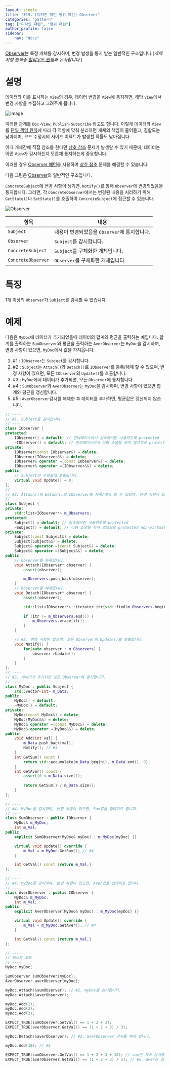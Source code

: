 ```yaml
---
layout: single
title: "#19. [디자인 패턴-행위 패턴] Observer"
categories: "pattern"
tag: ["디자인 패턴", "행위 패턴"]
author_profile: false
sidebar: 
    nav: "docs"
---
```


[Observer](https://tango1202.github.io/pattern/pattern-observer/)는 특정 개체를 감시하며, 변경 발생을 통지 받는 일반적인 구조입니다.(*개체지향 원칙중 [헐리우드 원칙](https://tango1202.github.io/principle/principle-hollywood/)과 유사합니다.*)

# 설명

데이터와 이를 표시하는 `View`의 경우, 데이터 변경을 `View`에 통지하면, 해당 `View`에서 변경 사항을 수집하고 그려주게 됩니다.

![image](https://github.com/tango1202/tango1202.github.io/assets/133472501/5c07cfc3-bc80-4aa0-9de1-4b49c4e7c404)

이러한 관계를 `Doc-View`, `Publish-Subscribe` 라고도 합니다. 이렇게 데이터와 `View`를 [단일 책임 원칙](https://tango1202.github.io/principle/principle-single-responsibility/)에 따라 각 역할에 맞춰 분리하면 개체의 책임이 줄어들고, 결합도는 낮아지며, 코드 수정시의 사이드 이펙트가 발생할 확률도 낮아집니다. 

이때 개체간에 직접 참조를 한다면 [상호 참조](https://tango1202.github.io/cpp-stl/modern-cpp-stl-shared_ptr-weak_ptr/#%EC%83%81%ED%98%B8-%EC%B0%B8%EC%A1%B0) 문제가 발생할 수 있기 때문에, 데이터는 어떤 `View`가 감시하는지 모른채 통지하는게 중요합니다.

이러한 경우 [Observer 패턴](https://tango1202.github.io/pattern/pattern-observer/)을 사용하여 [상호 참조](https://tango1202.github.io/cpp-stl/modern-cpp-stl-shared_ptr-weak_ptr/#%EC%83%81%ED%98%B8-%EC%B0%B8%EC%A1%B0) 문제를 해결할 수 있습니다.

다음 그림은 [Observer](https://tango1202.github.io/pattern/pattern-observer/)의 일반적인 구조입니다.

`ConcreteSubject`에 변경 사항이 생기면, `Notify()`를 통해 `Observer`에 변경되었음을 통지합니다. 그러면, 각 `ConcreteObserver`에서는 변경된 내용을 처리하기 위해 `GetState()`나 `SetState()`를 호출하여 `ConcreteSubject`에 접근할 수 있습니다. 

![Observer](https://github.com/tango1202/tango1202.github.io/assets/133472501/ab07553c-d402-40aa-8ac1-a8851631624b)

|항목|내용|
|--|--|
|`Subject`|내용이 변경되었음을 `Observer`에 통지합니다.|
|`Observer`|`Subject`를 감시합니다.|
|`ConcreteSubject`|`Subject`를 구체화한 개체입니다.|
|`ConcreteObserver`|`Observer`를 구체화한 개체입니다.|

# 특징

1개 이상의 `Observer`가 `Subject`를 감시할 수 있습니다. 

# 예제

다음은 `MyDoc`에 데이터가 추가되었을때 데이터의 합계와 평균을 출력하는 예입니다. 합계를 출력하는 `SumObserver`와 평균을 출력하는 `AverObserver`는 `MyDoc`을 감시하며, 변경 사항이 있으면, `MyDoc`에서 값을 가져옵니다.

1. #1 : `IObserver`는 `Subject`를 감시합니다.
2. #2 : `Subject`는 `Attach()`와 `Detach()`로 `IObserver`를 등록/해제 할 수 있으며, 변경 사항이 있으면, 모든 `IObserver`의 `Update()`를 호출합니다.
3. #3 : `MyDoc`에서 데이터가 추가되면, 모든 `Observer`에 통지합니다.
4. #4 : `SumObserver`와 `AverObserver`는 `MyDoc`을 감시하며, 변경 사항이 있으면 합계와 평균을 갱신합니다. 
5. #5 : `AverObserver`감시를 해제한 후 데이터를 추가하면, 평균값은 갱신되지 않습니다.

```cpp
// ----
// #1. Subject를 감시합니다.
// ----
class IObserver {
protected:
    IObserver() = default; // 인터페이스여서 상속해서만 사용하도록 protected
    ~IObserver() = default; // 인터페이스여서 다형 소멸을 하지 않으므로 protected non-virtual
private:
    IObserver(const IObserver&) = delete;
    IObserver(IObserver&&) = delete;
    IObserver& operator =(const IObserver&) = delete;
    IObserver& operator =(IObserver&&) = delete;   
public:
    // Subject가 수정될때 호출됩니다.
    virtual void Update() = 0;
};
// ----
// #2. Attach()와 Detach()로 IObserver를 등록/해제 할 수 있으며, 변경 사항이 있으면, 모든 IObserver의 Update()를 호출합니다.
// ----
class Subject {
private:
    std::list<IObserver*> m_Observers;
protected:
    Subject() = default; // 상속해서만 사용하도록 protected
    ~Subject() = default; // 다형 소멸을 하지 않으므로 protected non-virtual
private:
    Subject(const Subject&) = delete;
    Subject(Subject&&) = delete;
    Subject& operator =(const Subject&) = delete;
    Subject& operator =(Subject&&) = delete;   
public:
    // Observer를 등록합니다.
    void Attach(IObserver* observer) {
        assert(observer);

        m_Observers.push_back(observer);
    }
    // Observer를 해제합니다.
    void Detach(IObserver* observer) {
        assert(observer);

        std::list<IObserver*>::iterator itr{std::find(m_Observers.begin(), m_Observers.end(), observer)};
        
        if (itr != m_Observers.end()) {
            m_Observers.erase(itr);
        }
    }

    // #2. 변경 사항이 있으면, 모든 Observer의 Update()를 호출합니다.
    void Notify() {
        for(auto observer : m_Observers) {
            observer->Update();
        }
    }
};
// ----
// #3. 데이터가 추가되면 모든 Observer에 통지합니다.
// ----
class MyDoc : public Subject {
    std::vector<int> m_Data;
public:
    MyDoc() = default;
    ~MyDoc() = default;
private:
    MyDoc(const MyDoc&) = delete;
    MyDoc(MyDoc&&) = delete;
    MyDoc& operator =(const MyDoc&) = delete;
    MyDoc& operator =(MyDoc&&) = delete;  
public:
    void Add(int val) {
        m_Data.push_back(val);
        Notify(); // #3
    }
    int GetSum() const {
        return std::accumulate(m_Data.begin(), m_Data.end(), 0);
    }
    int GetAver() const {
        assert(0 < m_Data.size());
        
        return GetSum() / m_Data.size();
    } 
};

// ----
// #4. MyDoc을 감시하며, 변경 사항이 있으면, Sum값을 업데이트 합니다.
// ----
class SumObserver : public IObserver {
    MyDoc& m_MyDoc;
    int m_Val;
public:
    explicit SumObserver(MyDoc& myDoc) : m_MyDoc{myDoc} {}

    virtual void Update() override {
        m_Val = m_MyDoc.GetSum(); // #4
    }

    int GetVal() const {return m_Val;}
};

// ----   
// #4. MyDoc을 감시하며, 변경 사항이 있으면, Aver값을 업데이트 합니다.
// ----
class AverObserver : public IObserver {
    MyDoc& m_MyDoc;
    int m_Val;
public:
    explicit AverObserver(MyDoc& myDoc) : m_MyDoc{myDoc} {}

    virtual void Update() override {
        m_Val = m_MyDoc.GetAver(); // #4
    }

    int GetVal() const {return m_Val;}
};

// ----
// 테스트 코드
// ----  
MyDoc myDoc;

SumObserver sumObserver{myDoc};
AverObserver averObserver{myDoc};

myDoc.Attach(&sumObserver); // #2. myDoc을 감시합니다.
myDoc.Attach(&averObserver);

myDoc.Add(1);
myDoc.Add(2);
myDoc.Add(3);

EXPECT_TRUE(sumObserver.GetVal() == 1 + 2 + 3);
EXPECT_TRUE(averObserver.GetVal() == (1 + 2 + 3) / 3);

myDoc.Detach(&averObserver); // #2. averObserver 감시를 해제 합니다.

myDoc.Add(10); // #5

EXPECT_TRUE(sumObserver.GetVal() == 1 + 2 + 3 + 10); // sum은 계속 감시중이어서 값이 갱신됩니다.
EXPECT_TRUE(averObserver.GetVal() == (1 + 2 + 3) / 3); // #5. aver는 감시를 해제하여 값이 갱신되지 않습니다.
```